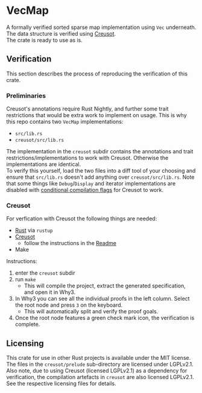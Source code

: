 # VecMap

A formally verified sorted sparse map implementation using `Vec` underneath.
The data structure is verified using [Creusot](https://github.com/xldenis/creusot).\
The crate is ready to use as is.

## Verification

This section describes the process of reproducing the verification of this crate.

### Preliminaries

Creusot's annotations require Rust Nightly, and further some trait restrictions that
would be extra work to implement on usage. This is why this repo contains two `VecMap`
implementations:
- `src/lib.rs`
- `creusot/src/lib.rs`

The implementation in the `creusot` subdir contains the annotations and trait
restrictions/implementations to work with Creusot. Otherwise the implementations are
identical.\
To verify this yourself, load the two files into a diff tool of your choosing and
ensure that `src/lib.rs` doesn't add anything over `creusot/src/lib.rs`. Note that
some things like `Debug`/`Display` and iterator implementations are disabled with
[conditional compilation flags](https://doc.rust-lang.org/reference/conditional-compilation.html#the-cfg-attribute)
for Creusot to work.

### Creusot

For verfication with Creusot the following things are needed:
- [Rust](https://www.rust-lang.org/tools/install) via `rustup`
- [Creusot](https://github.com/xldenis/creusot)
   - follow the instructions in the [Readme](https://github.com/xldenis/creusot#installing-creusot-as-a-user)
- Make

Instructions:
1) enter the `creusot` subdir
2) run `make`
   - This will compile the project, extract the generated specification, and open it in Why3.
3) In Why3 you can see all the individual proofs in the left column. Select the root node and press `3` on the keyboard.
   - This will automatically split and verify the proof goals.
4) Once the root node features a green check mark icon, the verification is complete.

## Licensing

This crate for use in other Rust projects is available under the MIT license.
The files in the `creusot/prelude` sub-directory are licensed under LGPLv2.1.
Also note, due to using Creusot (licensed LGPLv2.1) as a dependency for verification,
the compilation artefacts in `creusot` are also licensed LGPLv2.1.
See the respective licensing files for details.
